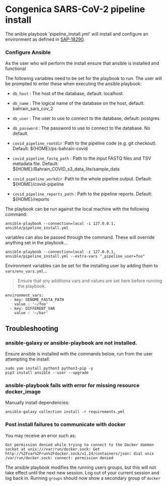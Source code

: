 # Congenica SARS-CoV-2 pipeline install

The anible playbook 'pipeline_install.yml' will install and configure an environment as defined in [SAP-18290](https://jira.congenica.net/browse/SAP-18290).

### Configure Ansible
As the user who will perform the install ensure that ansible is installed and functional

The following variables need to be set for the playbook to run. The user will be prompted to enter these when executing the ansible playbook:

 - `db_host` : The host of the database, default: localhost
 - `db_name` : The logical name of the database on the host, default: bahrain_sars_cov_2
 - `db_user` : The user to use to connect to the database, default: postgres
 - `db_password` : The password to use to connect to the database. No default.

 - `covid_pipeline_rootdir` :Path to the pipeline code (e.g. git checkout). Default: ${HOME}/ps-bahrain-covid
 - `covid_pipeline_fastq_path` : Path to the input FASTQ files and TSV metadata file. Default: ${HOME}/Bahrain_COVID_s3_data_lite/sample_data
 - `covid_pipeline_workdir` :Path to the whole pipeline output. Default: ${HOME}/covid-pipeline
 - `covid_pipeline_reports_path` :   Path to the pipeline reports. Default: ${HOME}/reports


The playbook can be run against the local machine with the following command:


```shell
ansible-playbook --connection=local -i 127.0.0.1, ansible/pipeline_install.yml
```

variables can also be passed through the command. These will override anything set in the playbook...

```shell
ansible-playbook --connection=local -i 127.0.0.1, ansible/pipeline_install.yml --extra-vars "_pipeline_user=foo"
```

Environment variables can be set for the installing user by adding them to `vars/env_vars.yml`...

> Ensure that any additiona vars and values are set here before running the playbook.

```shell
environment_vars:
  - key: GENOME_FASTA_PATH
    value : '~/foo'
  - key: DIFFERENT_VAR
    value : '~/bar'
```

## Troubleshooting
### ansible-galaxy or ansible-playbook are not installed. 
Ensure ansible is installed with the commands below, run from the user attempting the install:
```shell
sudo yum install python3 python3-pip -y
pip3 install ansible --user --upgrade
```
### ansible-playbook fails with error for missing resource docker_image
Manually install dependencies: 
```shell
ansible-galaxy collection install -r requirements.yml
```

### Post install failures to communicate with docker
You may receive an error such as:
```shell
Got permission denied while trying to connect to the Docker daemon socket at unix:///var/run/docker.sock: Get http://%2Fvar%2Frun%2Fdocker.sock/v1.24/containers/json: dial unix /var/run/docker.sock: connect: permission denied
```

The ansible playbook modifies the running users groups, but this will not take effect until the next new session. Log out of your current session and log back in. Running `groups` should now show a secondary group of `docker`


